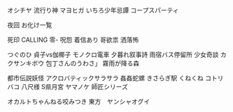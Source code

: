 オシチヤ
流行り神
マヨヒガ
いちろ少年忌譚
コープスパーティ

夜回
お化け一覧


死印
CALLING 
零-
呪怨
着信あり
哥欲祟
洒落怖

つぐのひ
貞子vs伽椰子
モノクロ電車
夕暮れ叙事詩
雨宿バス停留所
少女奇談
カクサンキボウ
包丁さんのうわさ」
霧雨が降る森


都市伝説妖怪
アクロバティックサラサラ
姦姦蛇螺
きさらぎ駅
くねくね
コトリバコ
八尺様
S県月宮
ヤマノケ
師匠シリーズ

オカルトちゃんねる咬みつき
東方　ヤンシャオグイ





